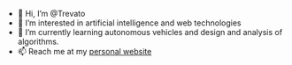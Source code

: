- 👋 Hi, I’m @Trevato
- 👀 I’m interested in artificial intelligence and web technologies
- 🌱 I’m currently learning autonomous vehicles and design and analysis of algorithms.
- 📫 Reach me at my [personal website](https://www.trevordobbertin.com)
